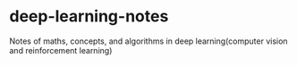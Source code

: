 # deep-learning-notes
Notes of maths, concepts, and algorithms in deep learning(computer vision and reinforcement learning)
